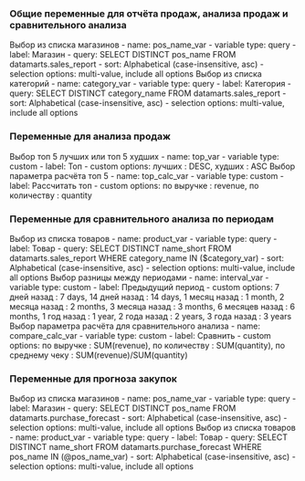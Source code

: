 ### Общие переменные для отчёта продаж, анализа продаж и сравнительного анализа
Выбор из списка магазинов
    - name: pos_name_var
    - variable type: query
    - label: Магазин
    - query: SELECT DISTINCT pos_name FROM datamarts.sales_report
    - sort: Alphabetical (case-insensitive, asc)
    - selection options: multi-value, include all options
Выбор из списка категорий
    - name: category_var
    - variable type: query
    - label: Категория
    - query: SELECT DISTINCT category_name FROM datamarts.sales_report
    - sort: Alphabetical (case-insensitive, asc)
    - selection options: multi-value, include all options

### Переменные для анализа продаж
Выбор топ 5 лучших или топ 5 худших
    - name: top_var
    - variable type: custom
    - label: Топ
    - custom options: лучших : DESC, худших : ASC
Выбор параметра расчёта топ 5
    - name: top_calc_var
    - variable type: custom
    - label: Рассчитать топ
    - custom options: по выручке : revenue, по количеству : quantity

### Переменные для сравнительного анализа по периодам
Выбор из списка товаров
    - name: product_var
    - variable type: query
    - label: Товар
    - query: SELECT DISTINCT name_short FROM datamarts.sales_report WHERE category_name IN ($category_var)
    - sort: Alphabetical (case-insensitive, asc)
    - selection options: multi-value, include all options
Выбор разницы между периодами
    - name: interval_var
    - variable type: custom
    - label: Предыдущий период
    - custom options: 7 дней назад : 7 days, 14 дней назад : 14 days, 1 месяц назад : 1 month, 2 месяца назад : 2 months, 3 месяца назад : 3 months, 6 месяцев назад : 6 months, 1 год назад : 1 year, 2 года назад : 2 years, 3 года назад : 3 years
Выбор параметра расчёта для сравнительного анализа
    - name: compare_calc_var
    - variable type: custom
    - label: Сравнить
    - custom options: по выручке : SUM(revenue), по количеству : SUM(quantity), по среднему чеку : SUM(revenue)/SUM(quantity)

### Переменные для прогноза закупок
Выбор из списка магазинов
    - name: pos_name_var
    - variable type: query
    - label: Магазин
    - query: SELECT DISTINCT pos_name FROM datamarts.purchase_forecast
    - sort: Alphabetical (case-insensitive, asc)
    - selection options: multi-value, include all options
Выбор из списка товаров
    - name: product_var
    - variable type: query
    - label: Товар
    - query: SELECT DISTINCT name_short FROM datamarts.purchase_forecast WHERE pos_name IN (@pos_name_var)
    - sort: Alphabetical (case-insensitive, asc)
    - selection options: multi-value, include all options
